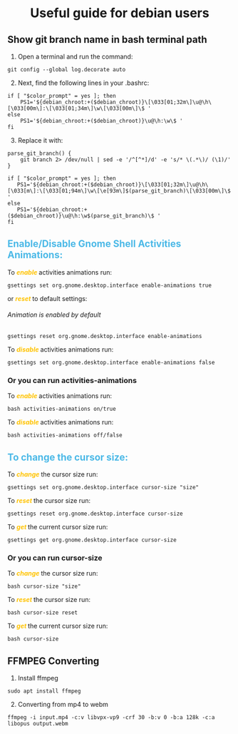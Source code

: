 <h1 align="center">Useful guide for debian users</h1>

## Show git branch name in bash terminal path

1. Open a terminal and run the command:

```
git config --global log.decorate auto
```

2. Next, find the following lines in your .bashrc:

```
if [ "$color_prompt" = yes ]; then
    PS1='${debian_chroot:+($debian_chroot)}\[\033[01;32m\]\u@\h\[\033[00m\]:\[\033[01;34m\]\w\[\033[00m\]\$ '
else
    PS1='${debian_chroot:+($debian_chroot)}\u@\h:\w\$ '
fi
```

3. Replace it with:

```
parse_git_branch() {
    git branch 2> /dev/null | sed -e '/^[^*]/d' -e 's/* \(.*\)/ (\1)/'
}

if [ "$color_prompt" = yes ]; then
   PS1='${debian_chroot:+($debian_chroot)}\[\033[01;32m\]\u@\h\[\033[m\]:\[\033[01;94m\]\w\[\e[93m\]$(parse_git_branch)\[\033[00m\]\$ '
else
   PS1='${debian_chroot:+($debian_chroot)}\u@\h:\w$(parse_git_branch)\$ '
fi
```

<h2 style="color: #4CB9E7"> Enable/Disable Gnome Shell Activities Animations: </h2>

To <b style="color: #FFC300"><i> enable </i></b> activities animations run:

```
gsettings set org.gnome.desktop.interface enable-animations true
```

or <b style="color: #FFC300"><i> reset </i></b> to default settings:

###### Animation is enabled by default

```
gsettings reset org.gnome.desktop.interface enable-animations
```

To <b style="color: #FFC300"><i> disable </i></b> activities animations run:

```
gsettings set org.gnome.desktop.interface enable-animations false
```

### Or you can run activities-animations

To <b style="color: #FFC300"><i> enable </i></b> activities animations run:

```
bash activities-animations on/true
```

To <b style="color: #FFC300"><i> disable </i></b> activities animations run:

```
bash activities-animations off/false
```

<h2 style="color: #4CB9E7"> To change the cursor size: </h2>

To <b style="color: #FFC300"><i> change </i></b> the cursor size run:

```
gsettings set org.gnome.desktop.interface cursor-size "size"
```

To <b style="color: #FFC300"><i> reset </i></b> the cursor size run:

```
gsettings reset org.gnome.desktop.interface cursor-size
```

To <b style="color: #FFC300"><i> get </i></b> the current cursor size run:

```
gsettings get org.gnome.desktop.interface cursor-size
```

### Or you can run cursor-size

To <b style="color: #FFC300"><i> change </i></b> the cursor size run:

```
bash cursor-size "size"
```

To <b style="color: #FFC300"><i> reset </i></b> the cursor size run:

```
bash cursor-size reset
```

To <b style="color: #FFC300"><i> get </i></b> the current cursor size run:

```
bash cursor-size
```
## FFMPEG Converting
1. Install ffmpeg

```
sudo apt install ffmpeg
```
2. Converting from mp4 to webm
```
ffmpeg -i input.mp4 -c:v libvpx-vp9 -crf 30 -b:v 0 -b:a 128k -c:a libopus output.webm
```
